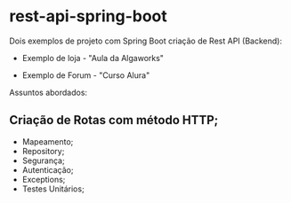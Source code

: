 # rest-api-spring-boot
Dois exemplos de projeto com Spring Boot criação de Rest API (Backend):

- Exemplo de loja - "Aula da Algaworks"

- Exemplo de Forum - "Curso Alura"

Assuntos abordados:

## Criação de Rotas com método HTTP;
- Mapeamento;
- Repository;
- Segurança;
- Autenticação;
- Exceptions;
- Testes Unitários;
